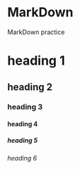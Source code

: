# MarkDown
MarkDown practice

# heading 1
## heading 2
### heading 3
#### heading 4
##### heading 5
###### heading 6
